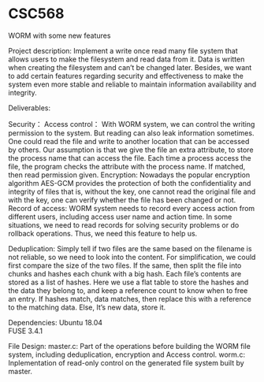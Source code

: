 # CSC568
WORM with some new features

Project description:
Implement a write once read many file system that allows users to make the filesystem and read data from it. Data is written when creating the filesystem and can’t be changed later. Besides, we want to add certain features regarding security and effectiveness to make the system even more stable and reliable to maintain information availability and integrity.


Deliverables:

Security：
Access control：
With WORM system, we can control the writing permission to the system. But reading can also leak information sometimes. One could read the file and write to another location that can be accessed by others.
Our assumption is that we give the file an extra attribute, to store the process name that can access the file. Each time a process access the file, the program checks the attribute with the process name. If matched, then read permission given.
Encryption:
Nowadays the popular encryption algorithm AES-GCM provides the protection of both the confidentiality and integrity of files that is, without the key, one cannot read the original file and with the key, one can verify whether the file has been changed or not.
Record of access:
WORM system needs to record every access action from different users, including access user name and action time. In some situations, we need to read records for solving security problems or do rollback operations. Thus, we need this feature to help us.
 
Deduplication:
Simply tell if two files are the same based on the filename is not reliable, so we need to look into the content. For simplification, we could first compare the size of the two files. If the same, then split the file into chunks and hashes each chunk with a big hash. Each file’s contents are stored as a list of hashes. Here we use a flat table to store the hashes and the data they belong to, and keep a reference count to know when to free an entry. If hashes match, data matches, then replace this with a reference to the matching data. Else, It’s new data, store it.


Dependencies:
Ubuntu 18.04  
FUSE 3.4.1

File Design:
master.c: 
Part of the operations before building the WORM file system, including deduplication, encryption and Access control. 
worm.c:    
Inplementation of read-only control on the generated file system built by master.


